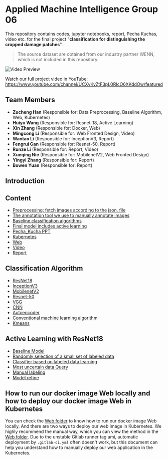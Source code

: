 # Applied Machine Intelligence Group 06

This repository contains codes, jupyter notebooks, report, Pecha Kuchas, video etc. for the final project  "**classification for distinguishing the cropped damage patches**".
> The source dataset are obtained from our industry partner WENN, which is not included in this repository.

![Video Preview](./Video/group6.gif)

Watch our full project video in YouTube:
https://www.youtube.com/channel/UCXvKvZtF3pL0RIcO6XKddOw/featured

## Team Members
- **Zucheng Han** (Responsible for: Data Preprocessing, Baseline Algorithm, Web, Kubernetes)
- **Huiyu Wang** (Responsible for: Resnet-18, Active Learning)
- **Xin Zhang** (Responsible for: Docker, Web)
- **Mingcong Li** (Responsible for: Web Fronted Design, Video)
- **Wantao Li** (Responsible for: InceptionV3, Report)
- **Fengrui Gan** (Responsible for: Resnet-50, Report)
- **Runze Li** (Responsible for: Report, Video)
- **Xueqing Nie** (Responsible for: MobilenetV2, Web Fronted Design)
- **Yingyi Zhang** (Responsible for: Report)
- **Bowen Yuan** (Responsible for: Report)

## Introduction

## Content
- [Preprocessing: fetch images according to the json. file](./dataPreprocess)
- [The annotation tool we use to manually annotate images](./Label_Tool)
- [Baseline classification algorithms](./Classification)
- [Final model includes active learning](./Model)
- [Pecha_Kucha PPT](./Pecha_Kucha%20PPT)
- [Kubernetes](./Kubernetes)
- [Web](./Web)
- [Video](./Video)
- [Report](./AMI_Group_06_Report.pdf)

## Classification Algorithm
- [ResNet18](./Model/Resnet18/main.py)
- [InceptionV3](./Classification/3.%20InceptionV3_0.8166.ipynb)
- [MobilenetV2](./Classification/mobilenetV2)
- [Resnet-50](./Classification/4.ResNet50_0.777.ipynb)
- [VGG](./Classification/2.%20VGG16_Fine%20Tuning_0.7722.ipynb)
- [CNN](./Classification/1.%20CNN_0.6389.ipynb)
- [Autoencoder](./Classification/7.Autoencoder%20and%20tsne%20help%20correct%20labels%20in%20early%20stage.ipynb)
- [Conventional machine learning algorithm](./Classification/8.Autoencoder%20improve%20the%20classification%20performance%20-%20KNN%2C%20Logistic%20Regression%2C%20SVM%20and%20Random%20Forest.ipynb)
- [Kmeans](./Classification/9.Kmeans.ipynb)

## Active Learning with ResNet18
- [Baseline Model](./Model/Resnet_AL/src/model_parameter.py)
- [Randomly selection of a small set of labeled data](./Model/Resnet_AL/src/select_image.py)
- [Classifier based on labeled data learning](./Model/Resnet_AL/main.py)
- [Most uncertain data Query](./Model/Resnet_AL/src/select_image.py)
- [Manual labeling](./Model/Resnet_AL/main.py)
- [Model refine](./Model/Resnet_AL/main.py)

## How to run our docker image Web locally and how to deploy our docker image Web in Kubernetes
You can check the [Web folder](./Web) to know how to run our docker image Web locally. And there are two ways to deploy our web image in Kubernetes. We highly recommend the manual way, which you can view the method in the [Web folder](./Web). Due to the unstable Gitlab runner tag ami, automatic deployment by ```.gitlab-ci.yml``` often doesn't work, but this document can help you understand how to manually deploy our web application in the Kubernetes.


